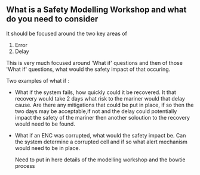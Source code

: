 ## What is a Safety Modelling Workshop and what do you need to consider

It should be focused around the two key areas of

1. Error
2. Delay

This is very much focused around 'What if' questions and then of those 'What if' questions, what would the safety impact of that occuring.

Two examples of what if :

* What if the system fails, how quickly could it be recovered. It that recovery would take 2 days what risk to the mariner would that 
 delay cause. Are there any mitigations that could be put in place, if so then the two days may be acceptable,if not and the delay could
 potentially impact the safety of the mariner then another soloution to the recovery would need to be found.
 
 * What if an ENC was corrupted, what would the safety impact be. Can the system determine a corrupted cell and if so what alert 
   mechanism would need to be in place.
   
   Need to put in here details of the modelling workshop and the bowtie process
